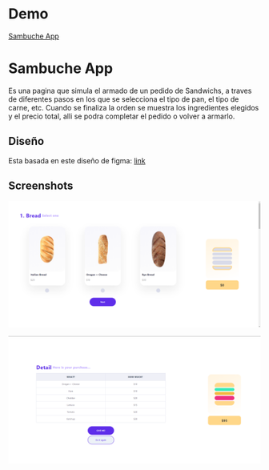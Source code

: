 # Demo
[Sambuche App](https://sambuche.netlify.app/)

# Sambuche App

Es una pagina que simula el armado de un pedido de Sandwichs, a traves de diferentes pasos en los que se selecciona el tipo de pan, el tipo de carne, etc. Cuando se finaliza la orden se muestra los ingredientes elegidos y el precio total, alli se podra completar el pedido o volver a armarlo.

## Diseño

Esta basada en este diseño de figma: [link](https://www.figma.com/file/KnxP9nTRct944dPESHPz1M/MySambuche-App?node-id=0%3A1)

## Screenshots

![Screen](./src/assets/screen1.png "Sambuche App")

![Screen](./src/assets/screen2.png "Sambuche App")
